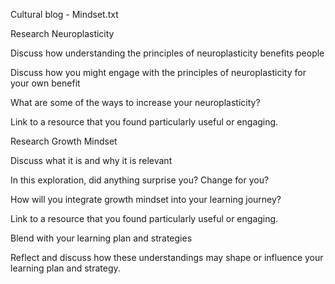Cultural blog - Mindset.txt

Research Neuroplasticity

Discuss how understanding the principles of neuroplasticity benefits people






Discuss how you might engage with the principles of neuroplasticity for your own benefit






What are some of the ways to increase your neuroplasticity?






Link to a resource that you found particularly useful or engaging.






Research Growth Mindset

Discuss what it is and why it is relevant





In this exploration, did anything surprise you? Change for you?





How will you integrate growth mindset into your learning journey?





Link to a resource that you found particularly useful or engaging.





Blend with your learning plan and strategies






Reflect and discuss how these understandings may shape or influence your learning plan and strategy.

